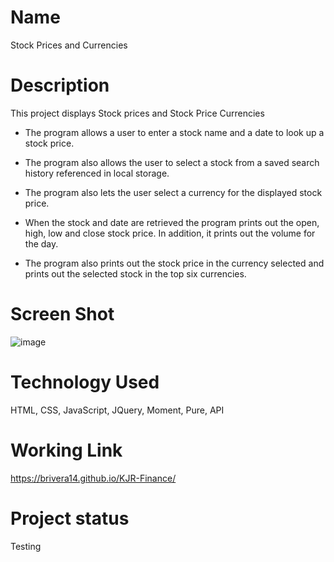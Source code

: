 # Name
Stock Prices and Currencies

# Description

This project displays Stock prices and Stock Price Currencies

 - The program allows a user to enter a stock name and a date to look up a stock price.

 - The program also allows the user to select a stock from a saved search history referenced in local storage.

 - The program also lets the user select a currency for the displayed stock price.

 - When the stock and date are retrieved the program prints out the open, high, low and close stock price.  In addition, it prints out the volume for the day.

 - The program also prints out the stock price in the currency selected and prints out the selected stock in the top six currencies.


# Screen Shot
![image](https://user-images.githubusercontent.com/64744763/88302785-415d7b80-ccd4-11ea-95e8-44459e5c7c4b.png)

# Technology Used
HTML, CSS, JavaScript, JQuery, Moment, Pure, API 


# Working Link
https://brivera14.github.io/KJR-Finance/

# Project status
Testing

